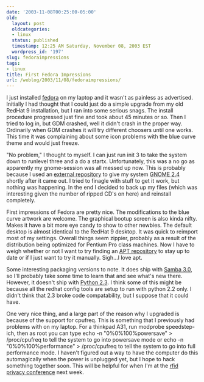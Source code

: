 ```yaml
---
date: '2003-11-08T00:25:00-05:00'
old:
  layout: post
  oldcategories:
  - linux
  status: published
  timestamp: 12:25 AM Saturday, November 08, 2003 EST
  wordpress_id: '197'
slug: fedoraimpressions
tags:
- linux
title: First Fedora Impressions
url: /weblog/2003/11/08/fedoraimpressions/
---
```


I just installed [fedora](http://fedora.redhat.com/) on my laptop and it wasn't as painless as advertised.
Initially I had thought that I could just do a simple upgrade from my old RedHat 9 installation, but I ran into some
serious snags.  The install procedure progressed just fine and took about 45 minutes or so.  Then I tried to log in, but
GDM crashed, well it didn't crash in the proper way.  Ordinarily when GDM crashes it will try different choosers until one works.  This time
it was complaining about some icon problems with the blue curve theme and would just freeze.






"No problem," I thought to myself.  I can just run init 3 to take the system down to runlevel three and a do a startx.  Unfortunately, this was a no go as apparently my gnome-session was all messed up now.  This is probably because I used an [external repository](http://people.ecsc.co.uk/~matt/repository.html) to give my system [GNOME 2.4](http://www.gnome.org/) shortly after it came out.
I tried to finagle with stuff to get it work, but nothing was happening.  In the end I decided to back up my files (which was interesting given the number of ripped CD's on here) and reinstall completely.






First impressions of Fedora are pretty nice.  The modifications to the blue
curve artwork are welcome.  The graphical bootup screen is also kinda nifty.
Makes it have a bit more eye candy to show to other newbies.  The default
desktop is almost identical to the RedHat 9 desktop.  It was quick to reimport
most of my settings.  Overall things seem zippier, probably as a result of the
distribution being optimized for Pentium Pro class machines.  Now I have to
weigh whether or not I want to try finding an [APT repository](http://www.freshrpms.net/) to stay up to date
or if I just want to try it manually.  Sigh...I love apt.






Some interesting packaging versions to note.  It does ship with [Samba 3.0](http://www.samba.org/), so
I'll probably take some time to learn that and see what's new there.
However, it doesn't ship with [Python 2.3](http://www.python.org/).
I think some of this might be because all the redhat config tools are setup to
run with python 2.2 only.  I didn't think that 2.3 broke code compatability,
but I suppose that it could have.






One very nice thing, and a large part of the reason why I upgraded is because
of the support for cpufreq.  This is something that
I previously had problems with on my laptop.  For a thinkpad A31, run
modprobe speedstep-ich, then as root you can type
echo -n "0%0%100%powersave" > /proc/cpufreq to tell
the system to go into powersave mode or echo -n
"0%0%100%performance" > /proc/cpufreq to tell the system to go
into full performance mode.  I haven't figured out a way to have the computer
do this automagically when the power is unplugged yet, but I hope to hack
something together soon.  This will be helpful for when I'm at the [rfid privacy conference](http://www.rfidprivacy.org/) next week.
